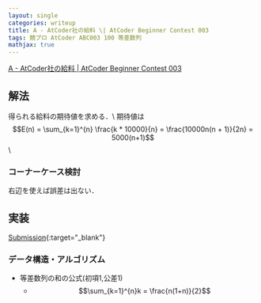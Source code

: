 ```yaml
---
layout: single
categories: writeup
title: A - AtCoder社の給料 \| AtCoder Beginner Contest 003
tags: 競プロ AtCoder ABC003 100 等差数列
mathjax: true
---
```


[A - AtCoder社の給料 \| AtCoder Beginner Contest 003](https://beta.atcoder.jp/contests/abc003/tasks/abc003_1)

## 解法
得られる給料の期待値を求める．\\
期待値は$$E(n) = \sum_{k=1}^{n} \frac{k * 10000}{n} = \frac{10000n(n + 1)}{2n} = 5000(n+1)$$ 
\\


### コーナーケース検討
右辺を使えば誤差は出ない．
## 実装

[Submission](https://beta.atcoder.jp/contests/abc003/submissions/3002917){:target="_blank"}

### データ構造・アルゴリズム
- 等差数列の和の公式(初項1,公差1)
    - $$\sum_{k=1}^{n}k = \frac{n(1+n)}{2}$$